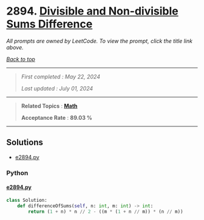# 2894. [Divisible and Non-divisible Sums Difference](<https://leetcode.com/problems/divisible-and-non-divisible-sums-difference>)

*All prompts are owned by LeetCode. To view the prompt, click the title link above.*

*[Back to top](<../README.md>)*

------

> *First completed : May 22, 2024*
>
> *Last updated : July 01, 2024*

------

> **Related Topics** : **[Math](<by_topic/Math.md>)**
>
> **Acceptance Rate** : **89.03 %**

------

## Solutions

- [e2894.py](<../my-submissions/e2894.py>)
### Python
#### [e2894.py](<../my-submissions/e2894.py>)
```Python
class Solution:
    def differenceOfSums(self, n: int, m: int) -> int:
        return (1 + n) * n // 2 - ((m * (1 + n // m)) * (n // m))
```

